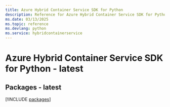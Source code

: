 ```yaml
---
title: Azure Hybrid Container Service SDK for Python
description: Reference for Azure Hybrid Container Service SDK for Python
ms.date: 03/13/2025
ms.topic: reference
ms.devlang: python
ms.service: hybridcontainerservice
---
```

# Azure Hybrid Container Service SDK for Python - latest
## Packages - latest
[!INCLUDE [packages](hybrid-container-service-index.md)]